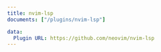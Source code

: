```yaml
---
title: nvim-lsp
documents: ["/plugins/nvim-lsp"]

data:
  Plugin URL: https://github.com/neovim/nvim-lsp
---
```

